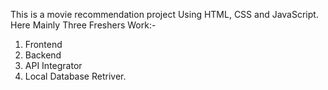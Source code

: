 This is a movie recommendation project Using HTML, CSS and JavaScript.
Here Mainly Three Freshers Work:-
1) Frontend
2) Backend
3) API Integrator
4) Local Database Retriver.